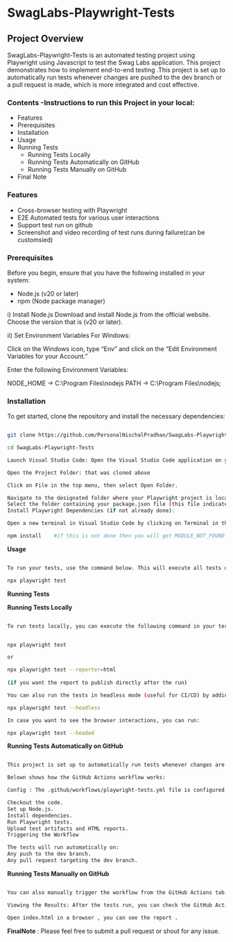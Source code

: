 # SwagLabs-Playwright-Tests

## Project Overview
SwagLabs-Playwright-Tests is an automated testing project using Playwright using Javascript to test the Swag Labs application. This project demonstrates how to implement end-to-end testing .This project is set up to automatically run tests whenever changes are pushed to the dev branch or a pull request is made, which is more integrated and cost effective.

### Contents -Instructions to run this Project in your local:

- Features
- Prerequisites
- Installation
- Usage
- Running Tests
  - Running Tests Locally
  - Running Tests Automatically on GitHub
  - Running Tests Manually on GitHub
- Final Note

### Features
- Cross-browser testing with Playwright
- E2E Automated tests for various user interactions
- Support test run on github
- Screenshot and video recording of test runs during failure(can be customsied)

### Prerequisites
Before you begin, ensure that you have the following installed in your system:
- Node.js (v20 or later)
- npm (Node package manager)

i) Install Node.js
Download and install Node.js from the official website. Choose the version that is (v20 or later).

ii) Set Environment Variables
For Windows:

Click on the Windows icon, type “Env” and click on the “Edit Environment Variables for your Account.”

Enter the following Environment Variables:

NODE_HOME → C:\Program Files\nodejs
PATH → C:\Program Files\nodejs;

### Installation
To get started, clone the repository and install the necessary dependencies:

```bash

git clone https://github.com/PersonalNischalPradhan/SwagLabs-Playwright-Tests.git

cd SwagLabs-Playwright-Tests

Launch Visual Studio Code: Open the Visual Studio Code application on your computer.

Open the Project Folder: that was cloned above

Click on File in the top menu, then select Open Folder.

Navigate to the designated folder where your Playwright project is located.
Select the folder containing your package.json file (this file indicates that the folder is a Node.js project).
Install Playwright Dependencies (if not already done):

Open a new terminal in Visual Studio Code by clicking on Terminal in the top menu and selecting New Terminal.

npm install    #if this is not done then you will get MODULE_NOT_FOUND 
```
**Usage**
```bash

To run your tests, use the command below. This will execute all tests defined in the tests folder.

npx playwright test

```
**Running Tests**

__Running Tests Locally__
```bash

To run tests locally, you can execute the following command in your terminal:


npx playwright test

or 

npx playwright test --reporter=html          
 
(if you want the report to publish directly after the run)

You can also run the tests in headless mode (useful for CI/CD) by adding the --headless option:

npx playwright test --headless

In case you want to see the browser interactions, you can run:

npx playwright test --headed

```
**Running Tests Automatically on GitHub**
```bash

This project is set up to automatically run tests whenever changes are pushed to the dev branch or a pull request is made. 

Belown shows how the GitHub Actions workflow works:

Config : The .github/workflows/playwright-tests.yml file is configured to:

Checkout the code.
Set up Node.js.
Install dependencies.
Run Playwright tests.
Upload test artifacts and HTML reports.
Triggering the Workflow

The tests will run automatically on:
Any push to the dev branch.
Any pull request targeting the dev branch.

```
**Running Tests Manually on GitHub**
```bash

You can also manually trigger the workflow from the GitHub Actions tab.

Viewing the Results: After the tests run, you can check the GitHub Actions page to see the test results. If tests fail, the workflow will show error logs, and you can download the HTML report from the artifacts section by doing so a SwagLabs-Playwright-HTML-Report zip file will get downloaded. Inside that file you will have index.html .

Open index.html in a browser , you can see the report .

```
**FinalNote** : Please feel free to submit a pull request or shout for any issue.